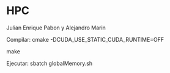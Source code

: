 # HPC

Julian Enrique Pabon y
Alejandro Marin

Compilar:
cmake -DCUDA_USE_STATIC_CUDA_RUNTIME=OFF

make

Ejecutar:
sbatch globalMemory.sh
